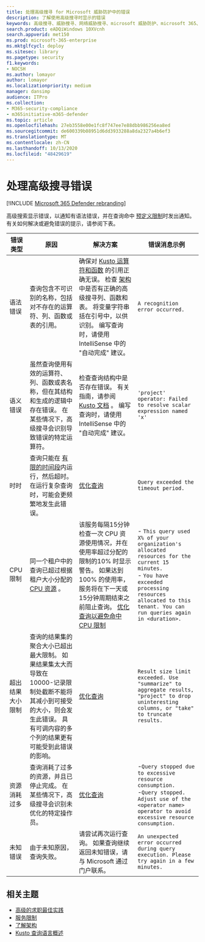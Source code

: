 ```yaml
---
title: 处理高级搜寻 for Microsoft 威胁防护中的错误
description: 了解使用高级搜寻时显示的错误
keywords: 高级搜寻、威胁搜寻、网络威胁搜寻、microsoft 威胁防护、microsoft 365、mtp、m365、搜索、查询、遥测、架构、kusto、超时、资源、错误、未知错误
search.product: eADQiWindows 10XVcnh
search.appverid: met150
ms.prod: microsoft-365-enterprise
ms.mktglfcycl: deploy
ms.sitesec: library
ms.pagetype: security
f1.keywords:
- NOCSH
ms.author: lomayor
author: lomayor
ms.localizationpriority: medium
manager: dansimp
audience: ITPro
ms.collection:
- M365-security-compliance
- m365initiative-m365-defender
ms.topic: article
ms.openlocfilehash: 27eb3558e00e1fc8f747ee7e88dbb986256ea8ed
ms.sourcegitcommit: de600339b08951d6dd3933288a8da2327a4b6ef3
ms.translationtype: MT
ms.contentlocale: zh-CN
ms.lasthandoff: 10/13/2020
ms.locfileid: "48429619"
---
```

# <a name="handle-advanced-hunting-errors"></a>处理高级搜寻错误

[!INCLUDE [Microsoft 365 Defender rebranding](../includes/microsoft-defender.md)]


高级搜索显示错误，以通知有语法错误，并在查询命中 [预定义限制](advanced-hunting-limits.md)时发出通知。 有关如何解决或避免错误的提示，请参阅下表。 

| 错误类型 | 原因 | 解决方案 | 错误消息示例 |
|--|--|--|--|
| 语法错误 | 查询包含不可识别的名称，包括对不存在的运算符、列、函数或表的引用。 | 确保对 [Kusto 运算符和函数](https://docs.microsoft.com/azure/data-explorer/kusto/query/) 的引用正确无误。 检查 [架构](advanced-hunting-schema-tables.md) 中是否有正确的高级搜寻列、函数和表。 将变量字符串括在引号中，以供识别。 编写查询时，请使用 IntelliSense 中的 "自动完成" 建议。 | `A recognition error occurred.` |
| 语义错误 | 虽然查询使用有效的运算符、列、函数或表名称，但在其结构和生成的逻辑中存在错误。 在某些情况下，高级搜寻会识别导致错误的特定运算符。 | 检查查询结构中是否存在错误。 有关指南，请参阅 [Kusto 文档](https://docs.microsoft.com/azure/data-explorer/kusto/query/) 。 编写查询时，请使用 IntelliSense 中的 "自动完成" 建议。 |  `'project' operator: Failed to resolve scalar expression named 'x'`|
| 时时 | 查询只能在 [有限的时间段](advanced-hunting-limits.md)内运行，然后超时。在运行复杂查询时，可能会更频繁地发生此错误。 | [优化查询](advanced-hunting-best-practices.md) | `Query exceeded the timeout period.` |
| CPU 限制 | 同一个租户中的查询已超过根据租户大小分配的 [CPU 资源](advanced-hunting-limits.md) 。 | 该服务每隔15分钟检查一次 CPU 资源使用情况，并在使用率超过分配的限制的10% 时显示警告。 如果达到100% 的使用率，服务将在下一天或15分钟周期结束之前阻止查询。 [优化查询以避免命中 CPU 限制](advanced-hunting-best-practices.md) | - `This query used X% of your organization's allocated resources for the current 15 minutes.`<br>- `You have exceeded processing resources allocated to this tenant. You can run queries again in <duration>.` |
| 超出结果大小限制  | 查询的结果集的聚合大小已超出最大限制。 如果结果集太大而导致在 10000-记录限制处截断不能将其减小到可接受的大小，则会发生此错误。 具有可调内容的多个列的结果更有可能受到此错误的影响。 | [优化查询](advanced-hunting-best-practices.md) | `Result size limit exceeded. Use "summarize" to aggregate results, "project" to drop uninteresting columns, or "take" to truncate results.` |
| 资源消耗过多 | 查询消耗了过多的资源，并且已停止完成。 在某些情况下，高级搜寻会识别未优化的特定操作员。 | [优化查询](advanced-hunting-best-practices.md) | -`Query stopped due to excessive resource consumption.`<br>-`Query stopped. Adjust use of the <operator name> operator to avoid excessive resource consumption.` |
| 未知错误 | 由于未知原因，查询失败。 | 请尝试再次运行查询。 如果查询继续返回未知错误，请与 Microsoft 通过门户联系。 | `An unexpected error occurred during query execution. Please try again in a few minutes.`

## <a name="related-topics"></a>相关主题
- [高级的求职最佳实践](advanced-hunting-best-practices.md)
- [服务限制](advanced-hunting-limits.md)
- [了解架构](advanced-hunting-schema-tables.md)
- [Kusto 查询语言概述](https://docs.microsoft.com/azure/data-explorer/kusto/query/)
